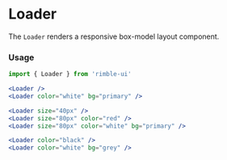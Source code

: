 # Loader
The `Loader` renders a responsive box-model layout component.

<!-- STORY -->

### Usage
```jsx
import { Loader } from 'rimble-ui'
```

<!-- component example here -->
```jsx
<Loader />
<Loader color="white" bg="primary" />

<Loader size="40px" />
<Loader size="80px" color="red" />
<Loader size="80px" color="white" bg="primary" />

<Loader color="black" />
<Loader color="white" bg="grey" />
```
